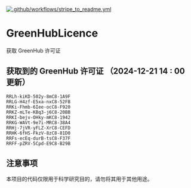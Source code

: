 [![.github/workflows/stripe_to_readme.yml](https://github.com/zjx-kimi/GreenHubLicence/actions/workflows/stripe_to_readme.yml/badge.svg)](https://github.com/zjx-kimi/GreenHubLicence/actions/workflows/stripe_to_readme.yml)
# GreenHubLicence
获取 GreenHub 许可证
## 获取到的 GreenHub 许可证 （2024-12-21 14 : 00 更新）
```
RRLh-kiKD-502y-8mC8-1A9F
RRLG-H4zf-E5xa-nxC8-52FB
RRKi-Fhmb-6Iee-ocC8-F920
RRKZ-mLTe-KBq3-j6C8-20BB
RRKI-bejv-OHky-mKC8-1942
RRKG-WAVt-9e7i-MRC8-38A4
RRHj-7jVR-yFLZ-XrC8-CEFD
RRHK-6fHS-FkzV-8zC8-81D0
RRFs-ecEq-durB-tsC8-F37F
RRFF-pZRV-5Cpd-E9C8-B29B
```

## 注意事项

本项目的代码仅限用于科学研究目的，请勿将其用于其他用途。

